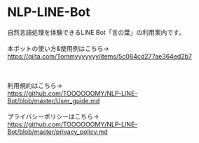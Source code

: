 # NLP-LINE-Bot
自然言語処理を体験できるLINE Bot「言の葉」の利用案内です。
<br><br>
本ボットの使い方&使用例はこちら→
<br>
https://qiita.com/Tommyyyyyyy/items/5c064cd277ae364ed2b7

<br><br>
利用規約はこちら→
<br>
https://github.com/TOOOOOOMY/NLP-LINE-Bot/blob/master/User_guide.md
<br><br>
プライバシーポリシーはこちら→
<br>
https://github.com/TOOOOOOMY/NLP-LINE-Bot/blob/master/privacy_policy.md
